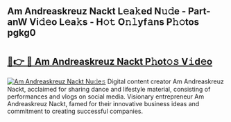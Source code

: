 ## Am Andreaskreuz Nackt L𝚎a𝚔ed N𝚞𝚍e - Part-anW Vi𝚍𝚎o L𝚎a𝚔s - H𝚘𝚝 O𝚗𝚕yf𝚊ns P𝚑𝚘tos pgkg0

# <h2><a href="http://kfdyeyk.oniu.top/?m=Am+Andreaskreuz+Nackt">🔗👉 🔴 Am Andreaskreuz Nackt P𝚑ot𝚘𝚜 V𝚒d𝚎o</a></h2>

[![Am Andreaskreuz Nackt Nu𝚍e𝚜](https://i.imgur.com/0qMVB7G.gif)](http://kfdyeyk.oniu.top/?m=Am+Andreaskreuz+Nackt)
Digital content creator Am Andreaskreuz Nackt, acclaimed for sharing dance and lifestyle material, consisting of performances and vlogs on social media. Visionary entrepreneur Am Andreaskreuz Nackt, famed for their innovative business ideas and commitment to creating successful companies.  
